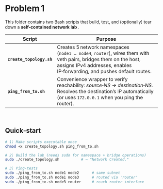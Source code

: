 # Problem 1

This folder contains two Bash scripts that build, test, and (optionally) tear
down a **self‑contained network lab** .

| Script | Purpose |
|--------|---------|
| **`create_topology.sh`** | Creates 5 network namespaces (`node1 … node4`, `router`), wires them with veth pairs, bridges them on the host, assigns IPv4 addresses, enables IP‑forwarding, and pushes default routes. |
| **`ping_from_to.sh`** | Convenience wrapper to verify reachability: *source‑NS → destination‑NS*. Resolves the destination’s IP automatically (or uses `172.0.0.1` when you ping the router). |


<br>

## Quick‑start

```bash
# 1) Make scripts executable once
chmod +x create_topology.sh ping_from_to.sh

# 2) Build the lab (needs sudo for namespace + bridge operations)
sudo ./create_topology.sh          # → "Network Created."

# 3) Ping‑tests
sudo ./ping_from_to.sh node1 node2      # same subnet
sudo ./ping_from_to.sh node1 node3      # routed via 'router'
sudo ./ping_from_to.sh node3 router     # reach router interface


